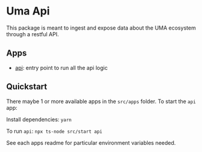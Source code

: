 # Uma Api

This package is meant to ingest and expose data about the UMA ecosystem through a restful API.

## Apps

- [api](./api/README.md): entry point to run all the api logic

## Quickstart

There maybe 1 or more available apps in the `src/apps` folder. To start the `api` app:

Install dependencies: `yarn`

To run `api`:
`npx ts-node src/start api`

See each apps readme for particular environment variables needed.
